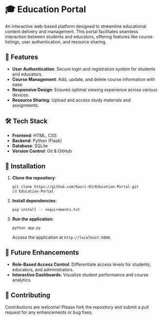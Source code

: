 # 🎓 Education Portal

An interactive web-based platform designed to streamline educational content delivery and management. This portal facilitates seamless interaction between students and educators, offering features like course listings, user authentication, and resource sharing.

## 🚀 Features

* **User Authentication**: Secure login and registration system for students and educators.
* **Course Management**: Add, update, and delete course information with ease.
* **Responsive Design**: Ensures optimal viewing experience across various devices.
* **Resource Sharing**: Upload and access study materials and assignments.

## 🛠️ Tech Stack

* **Frontend**: HTML, CSS
* **Backend**: Python (Flask)
* **Database**: SQLite
* **Version Control**: Git & GitHub


## 🔧 Installation

1. **Clone the repository**:

   ```bash
   git clone https://github.com/Gauri-03/Education-Portal.git
   cd Education-Portal
   ````

2. **Install dependencies**:

   ```bash
   pip install -r requirements.txt
   ```

3. **Run the application**:

   ```bash
   python app.py
   ```

   Access the application at `http://localhost:5000`.

## 📌 Future Enhancements

* **Role-Based Access Control**: Differentiate access levels for students, educators, and administrators.
* **Interactive Dashboards**: Visualize student performance and course analytics.

## 🤝 Contributing

Contributions are welcome! Please fork the repository and submit a pull request for any enhancements or bug fixes.


